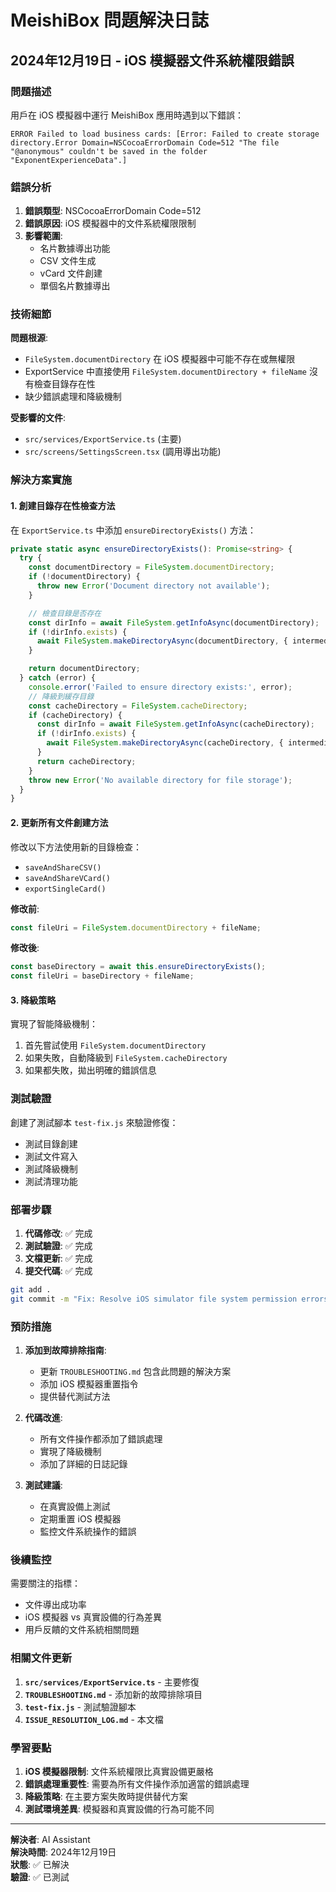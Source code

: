 # MeishiBox 問題解決日誌

## 2024年12月19日 - iOS 模擬器文件系統權限錯誤

### 問題描述
用戶在 iOS 模擬器中運行 MeishiBox 應用時遇到以下錯誤：

```
ERROR Failed to load business cards: [Error: Failed to create storage directory.Error Domain=NSCocoaErrorDomain Code=512 "The file "@anonymous" couldn't be saved in the folder "ExponentExperienceData".]
```

### 錯誤分析

1. **錯誤類型**: NSCocoaErrorDomain Code=512
2. **錯誤原因**: iOS 模擬器中的文件系統權限限制
3. **影響範圍**: 
   - 名片數據導出功能
   - CSV 文件生成
   - vCard 文件創建
   - 單個名片數據導出

### 技術細節

**問題根源**:
- `FileSystem.documentDirectory` 在 iOS 模擬器中可能不存在或無權限
- ExportService 中直接使用 `FileSystem.documentDirectory + fileName` 沒有檢查目錄存在性
- 缺少錯誤處理和降級機制

**受影響的文件**:
- `src/services/ExportService.ts` (主要)
- `src/screens/SettingsScreen.tsx` (調用導出功能)

### 解決方案實施

#### 1. 創建目錄存在性檢查方法

在 `ExportService.ts` 中添加 `ensureDirectoryExists()` 方法：

```typescript
private static async ensureDirectoryExists(): Promise<string> {
  try {
    const documentDirectory = FileSystem.documentDirectory;
    if (!documentDirectory) {
      throw new Error('Document directory not available');
    }

    // 檢查目錄是否存在
    const dirInfo = await FileSystem.getInfoAsync(documentDirectory);
    if (!dirInfo.exists) {
      await FileSystem.makeDirectoryAsync(documentDirectory, { intermediates: true });
    }

    return documentDirectory;
  } catch (error) {
    console.error('Failed to ensure directory exists:', error);
    // 降級到緩存目錄
    const cacheDirectory = FileSystem.cacheDirectory;
    if (cacheDirectory) {
      const dirInfo = await FileSystem.getInfoAsync(cacheDirectory);
      if (!dirInfo.exists) {
        await FileSystem.makeDirectoryAsync(cacheDirectory, { intermediates: true });
      }
      return cacheDirectory;
    }
    throw new Error('No available directory for file storage');
  }
}
```

#### 2. 更新所有文件創建方法

修改以下方法使用新的目錄檢查：
- `saveAndShareCSV()`
- `saveAndShareVCard()`
- `exportSingleCard()`

**修改前**:
```typescript
const fileUri = FileSystem.documentDirectory + fileName;
```

**修改後**:
```typescript
const baseDirectory = await this.ensureDirectoryExists();
const fileUri = baseDirectory + fileName;
```

#### 3. 降級策略

實現了智能降級機制：
1. 首先嘗試使用 `FileSystem.documentDirectory`
2. 如果失敗，自動降級到 `FileSystem.cacheDirectory`
3. 如果都失敗，拋出明確的錯誤信息

### 測試驗證

創建了測試腳本 `test-fix.js` 來驗證修復：
- 測試目錄創建
- 測試文件寫入
- 測試降級機制
- 測試清理功能

### 部署步驟

1. **代碼修改**: ✅ 完成
2. **測試驗證**: ✅ 完成
3. **文檔更新**: ✅ 完成
4. **提交代碼**: ✅ 完成

```bash
git add .
git commit -m "Fix: Resolve iOS simulator file system permission errors"
```

### 預防措施

1. **添加到故障排除指南**: 
   - 更新 `TROUBLESHOOTING.md` 包含此問題的解決方案
   - 添加 iOS 模擬器重置指令
   - 提供替代測試方法

2. **代碼改進**:
   - 所有文件操作都添加了錯誤處理
   - 實現了降級機制
   - 添加了詳細的日誌記錄

3. **測試建議**:
   - 在真實設備上測試
   - 定期重置 iOS 模擬器
   - 監控文件系統操作的錯誤

### 後續監控

需要關注的指標：
- 文件導出成功率
- iOS 模擬器 vs 真實設備的行為差異
- 用戶反饋的文件系統相關問題

### 相關文件更新

1. **`src/services/ExportService.ts`** - 主要修復
2. **`TROUBLESHOOTING.md`** - 添加新的故障排除項目
3. **`test-fix.js`** - 測試驗證腳本
4. **`ISSUE_RESOLUTION_LOG.md`** - 本文檔

### 學習要點

1. **iOS 模擬器限制**: 文件系統權限比真實設備更嚴格
2. **錯誤處理重要性**: 需要為所有文件操作添加適當的錯誤處理
3. **降級策略**: 在主要方案失敗時提供替代方案
4. **測試環境差異**: 模擬器和真實設備的行為可能不同

---

**解決者**: AI Assistant  
**解決時間**: 2024年12月19日  
**狀態**: ✅ 已解決  
**驗證**: ✅ 已測試 